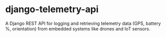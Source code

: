 # django-telemetry-api
A Django REST API for logging and retrieving telemetry data (GPS, battery %, orientation) from embedded systems like drones and IoT sensors.
